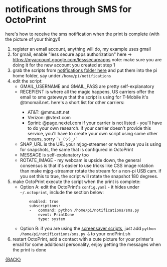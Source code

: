 # notifications through SMS for OctoPrint
here's how to receive the sms notification when the print is complete (with the picture of your thingy!)  
  
1. register an email account, anything will do, my example uses gmail
2. for gmail, enable "less secure apps authorization" here -> https://myaccount.google.com/lesssecureapps
note: make sure you are doing it for the new account you created at step 1
3. grab the scripts from [notifications folder here](https://github.com/HexNumbers/OctoPrint/tree/master/notifications) and put them into the pi home folder, say under `/home/pi/notifications`
4. edit the script:
	* GMAIL_USERNAME and GMAIL_PASS are pretty self-explanatory 
	* RECEPIENT is where all the magic happens, US carriers offer the email to sms gateways that the script is using for T-Mobile it's <your number>@tmomail.net. here's a short list for other carriers:
		- AT&T: @mms.att.net
		- Verizon: @vtext.com
		- Sprint: @page.nextel.com
	    if your carrier is not listed - you'll have to do your own research. if your carrier doesn't provide this service, you'll have to create your own script using some other means, sorry `¯\_(ツ)_/¯`
	* SNAP_URL is the URL your mjpg-streamer or what have you is using for snapshots, the same that is configured in OctoPrint
	* MESSAGE is self-explanatory too
	* ROTATE_IMAGE - my webcam is upside down, the general consensus is that it's easier to use tricks like CSS image rotation than make mjpg-streamer rotate the stream for a non-pi USB cam. if you set this to true, the script will rotate the snapshot 180 degrees.
5. make OctoPrint execute the script when the print is complete:
	- Option A: edit the OctoPrint's `config.yaml` - it hides under `~/.octoprint`, include the section below:
		```events:
			enabled: true
			subscriptions:
			-   command: python /home/pi/notifications/sms.py
				event: PrintDone
				type: system
		```
	- Option B: if you are using the [screensaver scripts](https://hexnumbers.github.io/OctoPrint/screensaver), just add `python /home/pi/notifications/sms.py &` to your endPrint.sh
6. restart OctoPrint, add a contact with a cute picture for your printer's email for some additional personality, enjoy getting the messages when the print is done
  
  
[{BACK}](https://hexnumbers.github.io/OctoPrint/)
